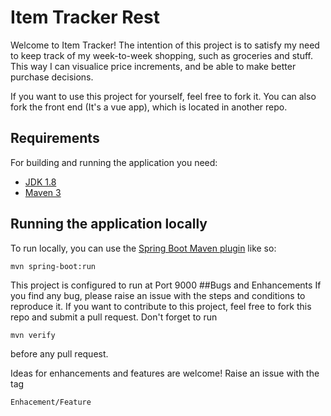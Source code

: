 # Item Tracker Rest

Welcome to Item Tracker! 
The intention of this project is to satisfy my need to keep track of my 
week-to-week shopping, such as groceries and stuff. 
This way I can visualice price increments, and be able to make better purchase decisions.

If you want to use this project for yourself, feel free to fork it. 
You can also fork the front end (It's a vue app), which is located in another repo.
## Requirements

For building and running the application you need:

- [JDK 1.8](http://www.oracle.com/technetwork/java/javase/downloads/jdk8-downloads-2133151.html)
- [Maven 3](https://maven.apache.org)

## Running the application locally


To run locally, you can use the [Spring Boot Maven plugin](https://docs.spring.io/spring-boot/docs/current/reference/html/build-tool-plugins-maven-plugin.html) like so:

```shell
mvn spring-boot:run
```

This project is configured to run at Port 9000
##Bugs and Enhancements
If you find any bug, please raise an issue with the steps and conditions
to reproduce it. If you want to contribute to this project, 
feel free to fork this repo and submit a pull request. 
Don't forget to run 

```shell
mvn verify
```

before any pull request. 

Ideas for enhancements and features are welcome! Raise an issue with the tag 

``Enhacement/Feature`` 